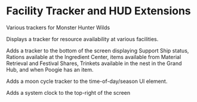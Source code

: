 # Facility Tracker and HUD Extensions
Various trackers for Monster Hunter Wilds

Displays a tracker for resource availability at various facilities.

Adds a tracker to the bottom of the screen displaying Support Ship status, Rations available at the Ingredient Center, items available from Material Retrieval and Festival Shares, Trinkets available in the nest in the Grand Hub, and when Poogie has an item.

Adds a moon cycle tracker to the time-of-day/season UI element.

Adds a system clock to the top-right of the screen